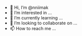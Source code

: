 - 👋 Hi, I’m @nniimak
- 👀 I’m interested in ...
- 🌱 I’m currently learning ...
- 💞️ I’m looking to collaborate on ...
- 📫 How to reach me ...

<!---
nniimak/nniimak is a ✨ special ✨ repository because its `README.md` (this file) appears on your GitHub profile.
You can click the Preview link to take a look at your changes.
--->
